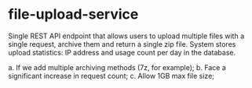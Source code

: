 # file-upload-service

Single REST API endpoint that allows users to upload multiple files with a single request, archive them and return a single zip file.
System stores upload statistics: IP address and usage count per day in the database.

a. If we add multiple archiving methods (7z, for example);
b. Face a significant increase in request count;
c. Allow 1GB max file size;

